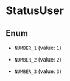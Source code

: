 

# StatusUser

## Enum


* `NUMBER_1` (value: `1`)

* `NUMBER_2` (value: `2`)

* `NUMBER_3` (value: `3`)



